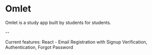 # Omlet

Omlet is a study app built by students for students.

--

Current features:
React - Email Registration with Signup Verification, Authentication, Forgot Password
